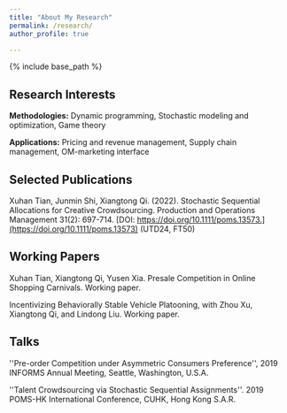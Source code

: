```yaml
---
title: "About My Research"
permalink: /research/
author_profile: true

---
```


{% include base_path %}



## Research Interests  

**Methodologies:**  Dynamic programming, Stochastic modeling and optimization, Game theory

**Applications:**  Pricing and revenue management, Supply chain management, OM-marketing interface


## Selected Publications 

Xuhan Tian, Junmin Shi, Xiangtong Qi. (2022). Stochastic Sequential Allocations for Creative Crowdsourcing. Production and Operations Management 31(2): 697-714. [DOI: https://doi.org/10.1111/poms.13573.](https://doi.org/10.1111/poms.13573) (UTD24, FT50) 

## Working Papers 

Xuhan Tian, Xiangtong Qi, Yusen Xia. Presale Competition in Online Shopping Carnivals. Working paper.

Incentivizing Behaviorally Stable Vehicle Platooning, with Zhou Xu, Xiangtong Qi, and Lindong Liu. Working paper.

## Talks  

''Pre-order Competition under Asymmetric Consumers Preference'',  2019 INFORMS Annual Meeting, Seattle, Washington, U.S.A.

''Talent Crowdsourcing via Stochastic Sequential Assignments''. 2019 POMS-HK International Conference, CUHK, Hong Kong S.A.R.




